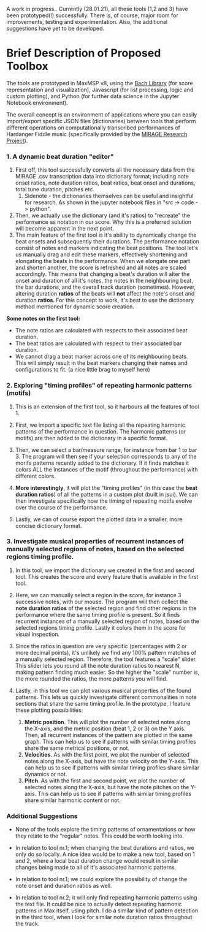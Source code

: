 A work in progress.. Currently (28.01.21), all these tools (1,2 and 3) have been prototyped(!) successfully. There is, of course, major room for improvements, testing and experimentation. Also, the additional suggestions have yet to be developed.

# Brief Description of Proposed Toolbox

The tools are prototyped in MaxMSP v8, using the [Bach Library](https://www.bachproject.net/) (for score representation and visualization), Javascript (for list processing, logic and custom plotting), and Python (for further data science in the Jupyter Notebook environment). 


The overall concept is an environment of applications where you can easily import/export specific JSON files (dictionaries) between tools that perform different operations on computationally transcribed performances of Hardanger Fiddle music (specifically provided by the [MIRAGE Research Project](https://www.uio.no/ritmo/english/projects/mirage/)).

### 1. A dynamic beat duration "editor"

1. First off, this tool successfully converts all the necessary data from the MIRAGE .csv transcription data into dictionary format; including note onset ratios, note duration ratios, beat ratios, beat onset and durations, total tune duration, pitches etc.
	1. Sidenote - the dictionaries themselves can be useful and insightful for research. As shown in the jupyter notebook files in "src -> code -> python". 
2. Then, we actually use the dictionary (and it's ratios) to "recreate" the performance as notation in our score. Why this is a preferred solution will become apparent in the next point.
3. The main feature of the first tool is it's ability to dynamically change the beat onsets and subsequently their durations. The performance notation consist of notes and markers indicating the beat positions. The tool let's us manually drag and edit these markers, effectively shortening and elongating the beats in the performance. When we elongate one part and shorten another, the score is refreshed and all notes are scaled accordingly. This means that changing a beat's duration will alter the onset and duration of all it's notes, the notes in the neighbouring beat, the bar durations, and the overall track duration (sometimes). However, altering duration **ratios** of the beats will **not** affect the note's onset and duration **ratios**. For this concept to work, it's best to use the dictionary method mentioned for dynamic score creation.

**Some notes on the first tool:**

* The note ratios are calculated with respects to their associated beat duration.
* The beat ratios are calculated with respect to their associated bar duration.
* We cannot drag a beat marker across one of its neighbouring beats. This will simply result in the beat markers changing their names and configurations to fit. (a nice little brag to myself here)


### 2. Exploring "timing profiles" of repeating harmonic patterns (motifs)

1. This is an extension of the first tool, so it harbours all the features of tool 1.

2. First, we import a specific text file listing all the repeating harmonic patterns of the performance in question. The harmonic patterns (or motifs) are then added to the dictionary in a specific format.

3. Then, we can select a bar/measure range, for instance from bar 1 to bar 3. The program will then see if your selection corresponds to any of the morifs patterns recently added to the dictionary. If it finds matches it colors ALL the instances of the motif (throughout the performance) with different colors.

4. **More interestingly**, it will plot the "timing profiles" (in this case the **beat duration ratios**) of all the patterns in a custom plot (built in jsui). We can then investigate specifically how the timing of repeating motifs evolve over the course of the performance. 

5. Lastly, we can of course export the plotted data in a smaller, more concise dictionary format.



### 3. Investigate musical properties of recurrent instances of manually selected regions of notes, based on the selected regions timing profile.

1. In this tool, we import the dictionary we created in the first and second tool. This creates the score and every feature that is available in the first tool.

2. Here, we can manually select a region in the score, for instance 3 successive notes, with our mouse. The program will then collect the **note duration ratios** of the selected region and find other regions in the performance where the same timing profile is present. So it finds recurrent instances of a manually selected region of notes, based on the selected regions timing profile. Lastly it colors them in the score for visual inspection.

3. Since the ratios in question are very specific (percentages with 2 or more decimal points), it's unlikely we find any 100% pattern matches of a manually selected region. Therefore, the tool features a "scale" slider. This slider lets you round all the note duration ratios to nearest N, making pattern finding much easier. So the higher the "scale" number is, the more rounded the ratios, the more patterns you will find.

4. Lastly, in this tool we can plot various musical properties of the found patterns. This lets us quickly investigate different commonalities in note sections that share the same timing profile. In the prototype, I feature these plotting possibilities:
	1. **Metric position**. This will plot the number of selected notes along the X-axis, and the metric position (beat 1, 2 or 3) on the Y axis. Then, all recurrent instances of the pattern are plotted in the same graph. This can help us to see if patterns with similar timing profiles share the same metrical positions, or not. 
	2. **Velocities**. As with the first point, we plot the number of selected notes along the X-axis, but have the note velocity on the Y-axis. This can help us to see if patterns with similar timing profiles share similar dynamics or not.
	3. **Pitch**. As with the first and second point, we plot the number of selected notes along the X-axis, but have the note pitches on the Y-axis. This can help us to see if patterns with similar timing profiles share similar harmonic content or not.


### Additional Suggestions

* None of the tools explore the timing patterns of ornamentations or how they relate to the "regular" notes. This could be worth looking into.

* In relation to tool nr.1; when changing the beat durations and ratios, we only do so locally. A nice idea would be to make a new tool, based on 1 and 2, where a local beat duration change would result in similar changes being made to all of it's associated harmonic patterns.

* In relation to tool nr.1; we could explore the possibility of change the note onset and duration ratios as well.
	
* In relation to tool nr.2; it will only find repeating harmonic patterns using the text file. It could be nice to actually detect repeating harmonic patterns in Max itself, using pitch. I do a similar kind of pattern detection in the third tool, when I look for similar note duration ratios throughout the track.
